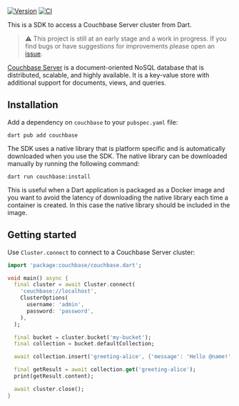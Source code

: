 [![Version](https://badgen.net/pub/v/couchbase)](https://pub.dev/packages/couchbase)
[![CI](https://github.com/blaugold/couchbase-dart/actions/workflows/ci.yaml/badge.svg)](https://github.com/blaugold/couchbase-dart/actions/workflows/ci.yaml)

This is a SDK to access a Couchbase Server cluster from Dart.

> ⚠️ This project is still at an early stage and a work in progress. If you find
> bugs or have suggestions for improvements please open an [issue][issues].

[Couchbase Server][couchbase] is a document-oriented NoSQL database that is
distributed, scalable, and highly available. It is a key-value store with
additional support for documents, views, and queries.

## Installation

Add a dependency on `couchbase` to your `pubspec.yaml` file:

```shell
dart pub add couchbase
```

The SDK uses a native library that is platform specific and is automatically
downloaded when you use the SDK. The native library can be downloaded manually
by running the following command:

```shell
dart run couchbase:install
```

This is useful when a Dart application is packaged as a Docker image and you
want to avoid the latency of downloading the native library each time a
container is created. In this case the native library should be included in the
image.

## Getting started

Use `Cluster.connect` to connect to a Couchbase Server cluster:

```dart
import 'package:couchbase/couchbase.dart';

void main() async {
  final cluster = await Cluster.connect(
    'couchbase://localhost',
    ClusterOptions(
      username: 'admin',
      password: 'password',
    ),
  );

  final bucket = cluster.bucket('my-bucket');
  final collection = bucket.defaultCollection;

  await collection.insert('greeting-alice', {'message': 'Hello @name!', 'name': 'Alice'});

  final getResult = await collection.get('greeting-alice');
  print(getResult.content);

  await cluster.close();
}
```

[couchbase]: https://docs.couchbase.com/home/server.html
[issues]: https://github.com/blaugold/couchbase-dart/issues
